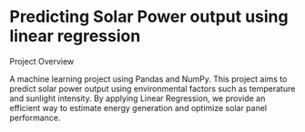 # Predicting Solar Power output using linear regression
Project Overview


A machine learning project using Pandas and NumPy.
This project aims to predict solar power output using environmental factors such as temperature and sunlight intensity. By applying Linear Regression, we provide an efficient way to estimate energy generation and optimize solar panel performance.
